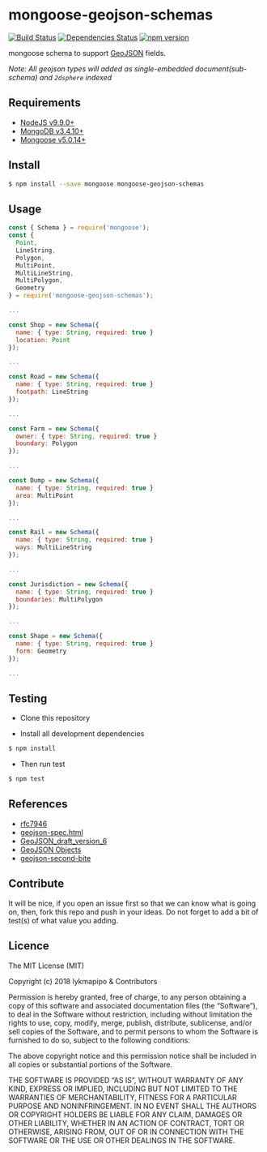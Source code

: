 # mongoose-geojson-schemas

[![Build Status](https://travis-ci.org/lykmapipo/mongoose-geojson-schemas.svg?branch=master)](https://travis-ci.org/lykmapipo/mongoose-geojson-schemas)
[![Dependencies Status](https://david-dm.org/lykmapipo/mongoose-geojson-schemas/status.svg)](https://david-dm.org/lykmapipo/mongoose-geojson-schemas)
[![npm version](https://badge.fury.io/js/mongoose-geojson-schemas.svg)](https://badge.fury.io/js/mongoose-geojson-schemas)

mongoose schema to support [GeoJSON](http://geojson.org/geojson-spec.html) fields.

*Note: All geojson types will added as single-embedded document(sub-schema) and `2dsphere` indexed*

## Requirements
- [NodeJS v9.9.0+](https://nodejs.org)
- [MongoDB v3.4.10+](https://www.mongodb.com/)
- [Mongoose v5.0.14+](https://github.com/Automattic/mongoose)

## Install
```sh
$ npm install --save mongoose mongoose-geojson-schemas
```

## Usage

```javascript
const { Schema } = require('mongoose');
const {
  Point,
  LineString,
  Polygon,
  MultiPoint,
  MultiLineString,
  MultiPolygon,
  Geometry
} = require('mongoose-geojson-schemas');

...

const Shop = new Schema({
  name: { type: String, required: true }
  location: Point
});

...

const Road = new Schema({
  name: { type: String, required: true }
  footpath: LineString
});

...

const Farm = new Schema({
  owner: { type: String, required: true }
  boundary: Polygon
});

...

const Dump = new Schema({
  name: { type: String, required: true }
  area: MultiPoint
});

...

const Rail = new Schema({
  name: { type: String, required: true }
  ways: MultiLineString
});

...

const Jurisdiction = new Schema({
  name: { type: String, required: true }
  boundaries: MultiPolygon
});

...

const Shape = new Schema({
  name: { type: String, required: true }
  form: Geometry
});

...

```

## Testing
* Clone this repository

* Install all development dependencies
```sh
$ npm install
```
* Then run test
```sh
$ npm test
```

## References
 - [rfc7946](https://tools.ietf.org/html/rfc7946)
 - [geojson-spec.html](http://geojson.org/geojson-spec.html)
 - [GeoJSON_draft_version_6](http://wiki.geojson.org/GeoJSON_draft_version_6)
 - [GeoJSON Objects](https://docs.mongodb.com/manual/reference/geojson/)
 - [geojson-second-bite](https://macwright.org/2015/03/23/geojson-second-bite)

## Contribute
It will be nice, if you open an issue first so that we can know what is going on, then, fork this repo and push in your ideas. Do not forget to add a bit of test(s) of what value you adding.

## Licence
The MIT License (MIT)

Copyright (c) 2018 lykmapipo & Contributors

Permission is hereby granted, free of charge, to any person obtaining a copy of this software and associated documentation files (the “Software”), to deal in the Software without restriction, including without limitation the rights to use, copy, modify, merge, publish, distribute, sublicense, and/or sell copies of the Software, and to permit persons to whom the Software is furnished to do so, subject to the following conditions:

The above copyright notice and this permission notice shall be included in all copies or substantial portions of the Software.

THE SOFTWARE IS PROVIDED “AS IS”, WITHOUT WARRANTY OF ANY KIND, EXPRESS OR IMPLIED, INCLUDING BUT NOT LIMITED TO THE WARRANTIES OF MERCHANTABILITY, FITNESS FOR A PARTICULAR PURPOSE AND NONINFRINGEMENT. IN NO EVENT SHALL THE AUTHORS OR COPYRIGHT HOLDERS BE LIABLE FOR ANY CLAIM, DAMAGES OR OTHER LIABILITY, WHETHER IN AN ACTION OF CONTRACT, TORT OR OTHERWISE, ARISING FROM, OUT OF OR IN CONNECTION WITH THE SOFTWARE OR THE USE OR OTHER DEALINGS IN THE SOFTWARE. 